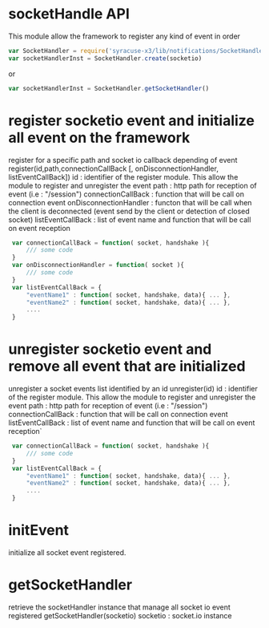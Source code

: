 # socketHandle API
This module allow the framework to register any kind of event in order
```javascript
var SocketHandler = require('syracuse-x3/lib/notifications/SocketHandler');
var socketHandlerInst = SocketHandler.create(socketio)
```
or
```javascript
var socketHandlerInst = SocketHandler.getSocketHandler()
```
# register socketio event and initialize all event on the framework
register for a specific path and socket io callback depending of event
 register(id,path,connectionCallBack [, onDisconnectionHandler, listEventCallBack])
 id : identifier of the register module. This allow the module to register and unregister the event
 path : http path for reception of event (i.e : "/session")
 connectionCallBack : function that will be call on connection event
 onDisconnectionHandler : functon that will be call when the client is deconnected (event send by the client or detection of closed socket)
 listEventCallBack : list of event name and function that will be call on event reception
```javascript
 var connectionCallBack = function( socket, handshake ){
     /// some code
 }
 var onDisconnectionHandler = function( socket ){
     /// some code
 }
 var listEventCallBack = {
     "eventName1" : function( socket, handshake, data){ ... },
     "eventName2" : function( socket, handshake, data){ ... },
     ....
 }
```
# unregister socketio event and remove all event that are initialized
 unregister a socket events list identified by an id
 unregister(id)
 id : identifier of the register module. This allow the module to register and unregister the event
 path : http path for reception of event (i.e : "/session")
 connectionCallBack : function that will be call on connection event
 listEventCallBack : list of event name and function that will be call on event reception`
```javascript
 var connectionCallBack = function( socket, handshake ){
     /// some code
 }
 var listEventCallBack = {
     "eventName1" : function( socket, handshake, data){ ... },
     "eventName2" : function( socket, handshake, data){ ... },
     ....
 }
```
# initEvent
initialize all socket event registered.
# getSocketHandler
 retrieve the socketHandler instance that manage all socket io event registered
 getSocketHandler(socketio)
 socketio : socket.io instance
